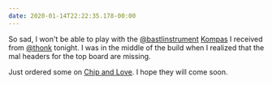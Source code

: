 ```yaml
---
date: 2020-01-14T22:22:35.178-00:00
---
```

So sad, I won't be able to play with the [@bastlinstrument](https://twitter.com/bastlinstrument) [Kompas](https://bastl-instruments.com/eurorack/modules/kompas) I received from [@thonk](https://twitter.com/bastlinstrument) tonight.
I was in the middle of the build when I realized that the mal headers for the top board are missing.

Just ordered some on [Chip and Love](https://www.chipandlove.ch/fr/accueil/85-2-barrettes-40-broches-254mm-85.html). I hope they will come soon.

